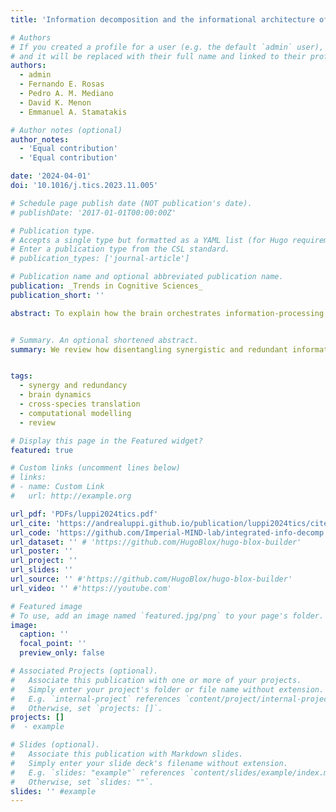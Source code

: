 ```yaml
---
title: 'Information decomposition and the informational architecture of the brain'

# Authors
# If you created a profile for a user (e.g. the default `admin` user), write the username (folder name) here
# and it will be replaced with their full name and linked to their profile.
authors:
  - admin
  - Fernando E. Rosas
  - Pedro A. M. Mediano
  - David K. Menon
  - Emmanuel A. Stamatakis

# Author notes (optional)
author_notes:
  - 'Equal contribution'
  - 'Equal contribution'

date: '2024-04-01'
doi: '10.1016/j.tics.2023.11.005'

# Schedule page publish date (NOT publication's date).
# publishDate: '2017-01-01T00:00:00Z'

# Publication type.
# Accepts a single type but formatted as a YAML list (for Hugo requirements).
# Enter a publication type from the CSL standard.
# publication_types: ['journal-article']

# Publication name and optional abbreviated publication name.
publication: _Trends in Cognitive Sciences_
publication_short: ''

abstract: To explain how the brain orchestrates information-processing for cognition, we must understand information itself. Importantly, information is not a monolithic entity. Information decomposition techniques provide a way to split information into its constituent elements; unique, redundant, and synergistic information. We review how disentangling synergistic and redundant interactions is redefining our understanding of integrative brain function and its neural organisation. To explain how the brain navigates the trade-offs between redundancy and synergy, we review converging evidence integrating the structural, molecular, and functional underpinnings of synergy and redundancy; their roles in cognition and computation; and how they might arise over evolution and development. Overall, disentangling synergistic and redundant information provides a guiding principle for understanding the informational architecture of the brain and cognition.


# Summary. An optional shortened abstract.
summary: We review how disentangling synergistic and redundant information provides a guiding principle for understanding the informational architecture of the brain and cognition and their evolution.


tags:
  - synergy and redundancy
  - brain dynamics
  - cross-species translation
  - computational modelling
  - review

# Display this page in the Featured widget?
featured: true

# Custom links (uncomment lines below)
# links:
# - name: Custom Link
#   url: http://example.org

url_pdf: 'PDFs/luppi2024tics.pdf'
url_cite: 'https://andrealuppi.github.io/publication/luppi2024tics/cite.bib'
url_code: 'https://github.com/Imperial-MIND-lab/integrated-info-decomp'
url_dataset: '' # 'https://github.com/HugoBlox/hugo-blox-builder'
url_poster: ''
url_project: ''
url_slides: ''
url_source: '' #'https://github.com/HugoBlox/hugo-blox-builder'
url_video: '' #'https://youtube.com'

# Featured image
# To use, add an image named `featured.jpg/png` to your page's folder.
image:
  caption: ''
  focal_point: ''
  preview_only: false

# Associated Projects (optional).
#   Associate this publication with one or more of your projects.
#   Simply enter your project's folder or file name without extension.
#   E.g. `internal-project` references `content/project/internal-project/index.md`.
#   Otherwise, set `projects: []`.
projects: []
#  - example

# Slides (optional).
#   Associate this publication with Markdown slides.
#   Simply enter your slide deck's filename without extension.
#   E.g. `slides: "example"` references `content/slides/example/index.md`.
#   Otherwise, set `slides: ""`.
slides: '' #example
---
```


<!-- {{% callout note %}}
Click the _Cite_ button above to demo the feature to enable visitors to import publication metadata into their reference management software.
{{% /callout %}}

{{% callout note %}}
Create your slides in Markdown - click the _Slides_ button to check out the example.
{{% /callout %}}

Add the publication's **full text** or **supplementary notes** here. You can use rich formatting such as including [code, math, and images](https://docs.hugoblox.com/content/writing-markdown-latex/). -->
